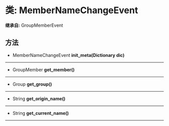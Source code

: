 # 类: MemberNameChangeEvent  
  
**继承自:** GroupMemberEvent  
  
## 方法 
  
- MemberNameChangeEvent **init_meta(Dictionary dic)**  
  
---  
  
- GroupMember **get_member()**  
  
---  
  
- Group **get_group()**  
  
---  
  
- String **get_origin_name()**  
  
---  
  
- String **get_current_name()**  
  
---  
  

